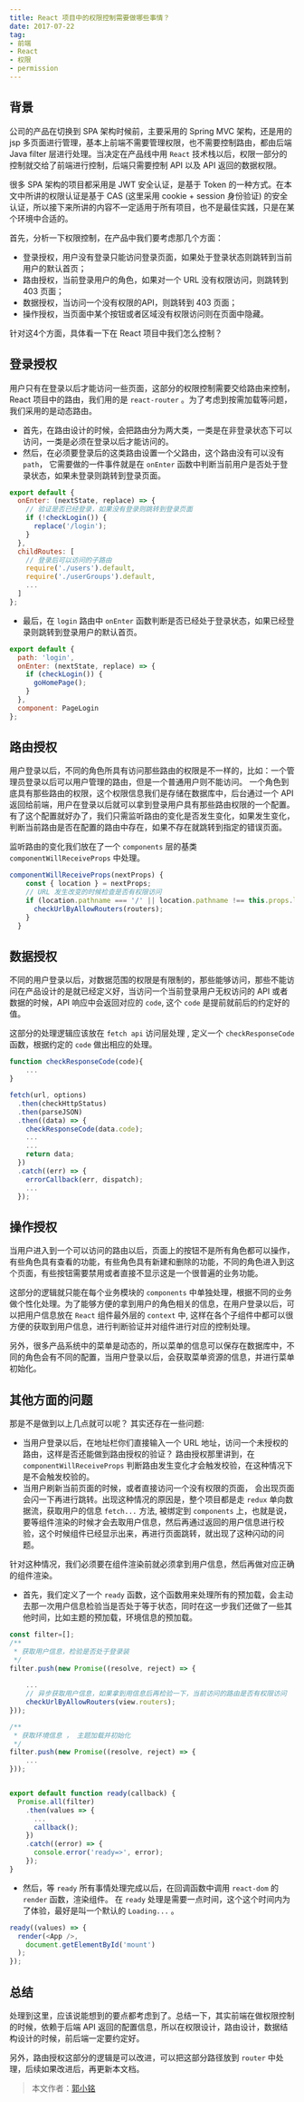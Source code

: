 ```yaml
---
title: React 项目中的权限控制需要做哪些事情？
date: 2017-07-22
tag: 
- 前端 
- React
- 权限
- permission
---
```


## 背景

公司的产品在切换到 SPA 架构时候前，主要采用的 Spring MVC 架构，还是用的 jsp 多页面进行管理，基本上前端不需要管理权限，也不需要控制路由，都由后端 Java filter 层进行处理。当决定在产品线中用 `React` 技术栈以后，权限一部分的控制就交给了前端进行控制，后端只需要控制 API 以及 API 返回的数据权限。

很多 SPA 架构的项目都采用是 JWT 安全认证，是基于 Token 的一种方式。在本文中所讲的权限认证是基于 CAS (这里采用 cookie + session 身份验证) 的安全认证，所以接下来所讲的内容不一定适用于所有项目，也不是最佳实践，只是在某个环境中合适的。

首先，分析一下权限控制，在产品中我们要考虑那几个方面：

- 登录授权，用户没有登录只能访问登录页面，如果处于登录状态则跳转到当前用户的默认首页；
- 路由授权，当前登录用户的角色，如果对一个 URL 没有权限访问，则跳转到 403 页面；
- 数据授权，当访问一个没有权限的API，则跳转到 403 页面；
- 操作授权，当页面中某个按钮或者区域没有权限访问则在页面中隐藏。

针对这4个方面，具体看一下在 React 项目中我们怎么控制？

## 登录授权 

用户只有在登录以后才能访问一些页面，这部分的权限控制需要交给路由来控制， React 项目中的路由，我们用的是 `react-router` 。为了考虑到按需加载等问题，我们采用的是动态路由。

- 首先，在路由设计的时候，会把路由分为两大类，一类是在非登录状态下可以访问，一类是必须在登录以后才能访问的。 
- 然后，在必须要登录后的这类路由设置一个父路由，这个路由没有可以没有 `path`， 它需要做的一件事件就是在 `onEnter` 函数中判断当前用户是否处于登录状态，如果未登录则跳转到登录页面。

```js
export default {
  onEnter: (nextState, replace) => {
    // 验证是否已经登录，如果没有登录则跳转到登录页面
    if (!checkLogin()) {
      replace('/login');
    }
  },
  childRoutes: [
    // 登录后可以访问的子路由
    require('./users').default,
    require('./userGroups').default,
    ...
  ]
};
```
- 最后，在 `login` 路由中 `onEnter` 函数判断是否已经处于登录状态，如果已经登录则跳转到登录用户的默认首页。

```js
export default {
  path: 'login',
  onEnter: (nextState, replace) => {
    if (checkLogin()) {
      goHomePage();
    }
  },
  component: PageLogin
};
```

## 路由授权 

用户登录以后，不同的角色所具有访问那些路由的权限是不一样的，比如：一个管理员登录以后可以用户管理的路由，但是一个普通用户则不能访问。 一个角色到底具有那些路由的权限，这个权限信息我们是存储在数据库中，后台通过一个 API 返回给前端，用户在登录以后就可以拿到登录用户具有那些路由权限的一个配置。有了这个配置就好办了，我们只需监听路由的变化是否发生变化，如果发生变化，判断当前路由是否在配置的路由中存在，如果不存在就跳转到指定的错误页面。 

监听路由的变化我们放在了一个 `components` 层的基类 `componentWillReceiveProps` 中处理。

```js
componentWillReceiveProps(nextProps) {
    const { location } = nextProps;
    // URL 发生改变的时候检查是否有权限访问
    if (location.pathname === '/' || location.pathname !== this.props.location.pathname) {
      checkUrlByAllowRouters(routers);
    }
  }
```


## 数据授权 

不同的用户登录以后，对数据范围的权限是有限制的，那些能够访问，那些不能访问在产品设计的是就已经定义好，当访问一个当前登录用户无权访问的 API 或者数据的时候，API 响应中会返回对应的 `code`, 这个 `code` 是提前就前后的约定好的值。

这部分的处理逻辑应该放在 `fetch api` 访问层处理 , 定义一个 `checkResponseCode` 函数，根据约定的 `code` 做出相应的处理。

```js
function checkResponseCode(code){
    ...
}

fetch(url, options)
  .then(checkHttpStatus)
  .then(parseJSON)
  .then((data) => {
    checkResponseCode(data.code);
    ...
    ...
    return data;
  })
  .catch((err) => {
    errorCallback(err, dispatch);
    ...
  });
```

## 操作授权

当用户进入到一个可以访问的路由以后，页面上的按钮不是所有角色都可以操作，有些角色具有查看的功能，有些角色具有新建和删除的功能，不同的角色进入到这个页面，有些按钮需要禁用或者直接不显示这是一个很普遍的业务功能。 

这部分的逻辑就只能在每个业务模块的 `components` 中单独处理，根据不同的业务做个性化处理。为了能够方便的拿到用户的角色相关的信息，在用户登录以后，可以把用户信息放在 `React` 组件最外层的 `context` 中, 这样在各个子组件中都可以很方便的获取到用户信息，进行判断验证并对组件进行对应的控制处理。

另外，很多产品系统中的菜单是动态的，所以菜单的信息可以保存在数据库中，不同的角色会有不同的配置，当用户登录以后，会获取菜单资源的信息，并进行菜单初始化。



## 其他方面的问题

那是不是做到以上几点就可以呢？ 其实还存在一些问题:

- 当用户登录以后，在地址栏你们直接输入一个 URL 地址，访问一个未授权的路由，这样是否还能做到路由授权的验证？ 路由授权那里讲到，在 `componentWillReceiveProps` 判断路由发生变化才会触发校验，在这种情况下是不会触发校验的。
- 当用户刷新当前页面的时候，或者直接访问一个没有权限的页面， 会出现页面会闪一下再进行跳转。出现这种情况的原因是，整个项目都是走 `redux` 单向数据流，获取用户的信息 `fetch...` 方法, 被绑定到 `components` 上，也就是说，要等组件渲染的时候才会去取用户信息，然后再通过返回的用户信息进行校验，这个时候组件已经显示出来，再进行页面跳转，就出现了这种闪动的问题。


针对这种情况，我们必须要在组件渲染前就必须拿到用户信息，然后再做对应正确的组件渲染。

- 首先，我们定义了一个 `ready` 函数，这个函数用来处理所有的预加载，会主动去那一次用户信息检验当是否处于等于状态，同时在这一步我们还做了一些其他时间，比如主题的预加载，环境信息的预加载。

```js
const filter=[];
/**
 * 获取用户信息，检验是否处于登录装
 */
filter.push(new Promise((resolve, reject) => {
    
    ...
    // 异步获取用户信息，如果拿到用信息后再检验一下，当前访问的路由是否有权限访问
    checkUrlByAllowRouters(view.routers);
}));

/**
 * 获取环境信息 ， 主题加载并初始化
 */
filter.push(new Promise((resolve, reject) => {
    ...
}));


export default function ready(callback) {
  Promise.all(filter)
    .then(values => {
      ...
      callback();
    })
    .catch((error) => {
      console.error('ready=>', error);
    });
}

```

- 然后，等 `ready` 所有事情处理完成以后，在回调函数中调用 `react-dom` 的 `render` 函数，渲染组件。 在 `ready` 处理是需要一点时间，这个这个时间内为了体验，最好是叫一个默认的 `Loading...` 。

```js
ready((values) => {
  render(<App />,
    document.getElementById('mount')
  );
});
```

## 总结
处理到这里，应该说能想到的要点都考虑到了。总结一下，其实前端在做权限控制的时候，依赖于后端 API 返回的配置信息，所以在权限设计，路由设计，数据结构设计的时候，前后端一定要约定好。

另外，路由授权这部分的逻辑是可以改进，可以把这部分路径放到 `router` 中处理，后续如果改进后，再更新本文档。



> 本文作者：[郭小铭](https://github.com/simonguo)










